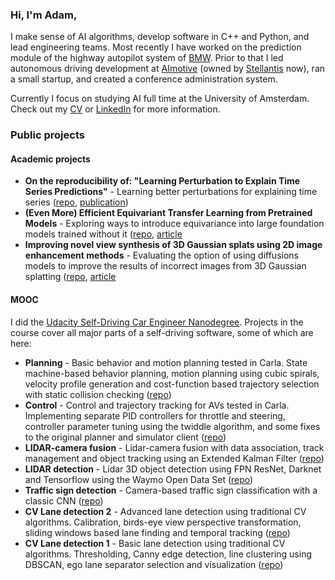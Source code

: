 ### Hi, I'm Adam,

I make sense of AI algorithms, develop software in C++ and Python, and lead engineering teams. Most recently I have worked on the prediction module of the highway autopilot system of [BMW](https://www.bmwgroup.com/en/innovation/automated-driving.html). Prior to that I led autonomous driving development at [AImotive](https://aimotive.com/) (owned by [Stellantis](https://www.stellantis.com/en) now), ran a small startup, and created a conference administration system.

Currently I focus on studying AI full time at the University of Amsterdam. Check out my [CV](https://drive.google.com/file/d/1tvIknpUDykpwrTblMxDeawGgSM3IJsZP/view?usp=sharing) or [LinkedIn](https://www.linkedin.com/in/adamdivak/) for more information.

### Public projects

#### Academic projects
- **On the reproducibility of: "Learning Perturbation to Explain Time Series Predictions"** - Learning better perturbations for explaining time series ([repo](https://github.com/adamdivak/time_interpret/tree/main), [publication](https://openreview.net/forum?id=nPZgtpfgIx))
- **(Even More) Efficient Equivariant Transfer Learning from Pretrained Models** - Exploring ways to introduce equivariance into large foundation models trained without it ([repo](https://github.com/adamdivak/equivariant_transfer_learning), [article](https://github.com/adamdivak/equivariant_transfer_learning/blob/main/Blogpost.md)
- **Improving novel view synthesis of 3D Gaussian splats using 2D image enhancement methods** - Evaluating the option of using diffusions models to improve the results of incorrect images from 3D Gaussian splatting ([repo](https://github.com/adamdivak/diffusion_augmented_pixelsplat/blob/main/README.md), [article](https://github.com/adamdivak/diffusion_augmented_pixelsplat/blob/main/CV2_Diffusion3DGS_Bant_Divak_Eppink_Feng_Hutter.pdf)

#### MOOC
I did the [Udacity Self-Driving Car Engineer Nanodegree](https://www.udacity.com/course/self-driving-car-engineer-nanodegree--nd0013). Projects in the course cover all major parts of a self-driving software, some of which are here:

- **Planning** - Basic behavior and motion planning tested in Carla. State machine-based behavior planning, motion planning using cubic spirals, velocity profile generation and cost-function based trajectory selection with static collision checking ([repo](https://github.com/yosuah/udacity_sd_planning))
- **Control** - Control and trajectory tracking for AVs tested in Carla. Implementing separate PID controllers for throttle and steering, controller parameter tuning using the twiddle algorithm, and some fixes to the original planner and simulator client ([repo](https://github.com/yosuah/udacity_sd_control))
- **LIDAR-camera fusion** - Lidar-camera fusion with data association, track management and object tracking using an Extended Kalman Filter ([repo](https://github.com/yosuah/udacity_sd_lidar_fusion))
- **LIDAR detection** - Lidar 3D object detection using FPN ResNet, Darknet and Tensorflow using the Waymo Open Data Set ([repo](https://github.com/yosuah/udacity_sd_lidar_fusion))
- **Traffic sign detection** - Camera-based traffic sign classification with a classic CNN ([repo](https://github.com/yosuah/udacity_sd_traffic_sign_classification))
- **CV Lane detection 2** - Advanced lane detection using traditional CV algorithms. Calibration, birds-eye view perspective transformation, sliding windows based lane finding and temporal tracking ([repo](https://github.com/yosuah/udacity_sd_advanced_lanes_cv))
- **CV Lane detection 1** - Basic lane detection using traditional CV algorithms. Thresholding, Canny edge detection, line clustering using DBSCAN, ego lane separator selection and visualization ([repo](https://github.com/yosuah/udacity_sd_basic_lanes_cv))
